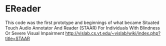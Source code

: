 EReader
=======

This code was the first prototype and beginnings of what became Situated Touch Audio Annotator And Reader (STAAR) For Individuals With Blindness Or Severe Visual Impairment http://vislab.cs.vt.edu/~vislab/wiki/index.php?title=STAAR